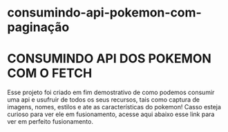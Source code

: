 # consumindo-api-pokemon-com-paginação

# CONSUMINDO API DOS POKEMON COM O FETCH

Esse projeto foi criado em fim demostrativo de como podemos consumir uma api e usufruir de todos os seus recursos, tais como captura de imagens, nomes, estilos e ate as características do pokemon! Casso esteja curioso para ver ele em fusionamento, acesse aqui abaixo esse link para ver em perfeito fusionamento.
